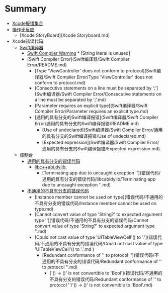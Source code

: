 # Summary

* [Xcode报错集合](README.md)
* [操作无反应](README.md)
  * [Xcode StoryBoard](Xcode Storyboard.md)
* Xcode错误代码
  * [Swift编译器](Swift编译器.md)
    * [Swift Compiler Warning](README.md)
          * [String literal is unused]
    * [Swift Compiler Error](Swift编译器/Swift Compiler Error/README.md)
      * [Type 'ViewController' does not conform to protocol](Swift编译器/Swift Compiler Error/Type 'ViewController' does not conform to protocol.md)
      * [Consecutive statements on a line must be separated by ‘;’](Swift编译器/Swift Compiler Error/Consecutive statements on a line must be separated by ‘;’.md)
      * [Parameter requires an explicit type](Swift编译器/Swift Compiler Error/Parameter requires an explicit type.md)
      * [通用的具有分支的Swift编译报错](Swift编译器/Swift Compiler Error/通用的具有分支的Swift编译报错/README.md)
        * [Use of undeclared](Swift编译器/Swift Compiler Error/通用的具有分支的Swift编译报错/Use of undeclared.md)
        * [Expected expression](Swift编译器/Swift Compiler Error/通用的具有分支的Swift编译报错/Expected expression.md)
  * [控制台](README.md)
    * [通用的具有分支的错误代码](错误代码/通用的具有分支的错误代码/README.md)
      * [libc++abi.dylib:](错误代码/通用的具有分支的错误代码/libcabidylib/libc++abi.dylib:.md)
        * [Terminating app due to uncaught exception ''](错误代码/通用的具有分支的错误代码/libcabidylib/Terminating app due to uncaught exception ''.md)
    * [不通用的不具有分支的错误代码](错误代码/不通用的不具有分支的错误代码/README.md)
      * [Instance member cannot be used on type](错误代码/不通用的不具有分支的错误代码/Instance member cannot be used on type.md)
      * [Cannot convert value of type 'String?' to expected argument type ''](错误代码/不通用的不具有分支的错误代码/Cannot convert value of type 'String?' to expected argument type ''.md)
      * [Could not cast value of type 'UITableViewCell'\(\) to '.'](错误代码/不通用的不具有分支的错误代码/Could not cast value of type 'UITableViewCell'\(\) to '.'.md ) 
        * [Redundant conformance of '' to protocol ''](错误代码/不通用的不具有分支的错误代码/Redundant conformance of '' to protocol ''.md)
          * ['\(\) -&gt; \(\)' is not convertible to 'Bool'](错误代码/不通用的不具有分支的错误代码/Redundant conformance of '' to protocol ''/'\(\) -&gt; \(\)' is not convertible to 'Bool'.md)

